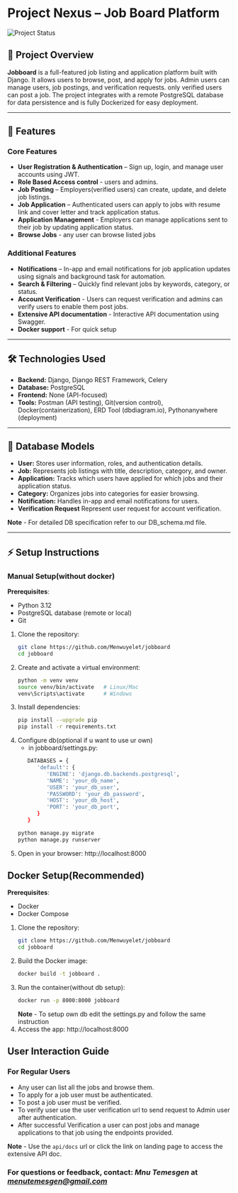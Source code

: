 # Project Nexus – Job Board Platform

![Project Status](https://img.shields.io/badge/status-Completed-green)

## 🚀 Project Overview
**Jobboard** is a full-featured job listing and application platform built with Django. It allows users to browse, post, and apply for jobs. Admin users can manage users, job postings, and verification requests. only verified users can post a job. The project integrates with a remote PostgreSQL database for data persistence and is fully Dockerized for easy deployment.

---

## 📌 Features

### Core Features
- **User Registration & Authentication** – Sign up, login, and manage user accounts using JWT. 
- **Role Based Access control** - users and admins. 
- **Job Posting** – Employers(verified users) can create, update, and delete job listings.  
- **Job Application** – Authenticated users can apply to jobs with resume link and cover letter and track application status.
- **Application Management** - Employers can manage applications sent to their job by updating application status.
- **Browse Jobs** - any user can browse listed jobs

### Additional Features 
- **Notifications** – In-app and email notifications for job application updates using signals and background task for automation.  
- **Search & Filtering** – Quickly find relevant jobs by keywords, category, or status.
- **Account Verification** - Users can request verification and admins can verify users to enable them post jobs.
- **Extensive API documentation** - Interactive API documentation using Swagger.
- **Docker support** - For quick setup 

---

## 🛠 Technologies Used
- **Backend:** Django, Django REST Framework, Celery  
- **Database:** PostgreSQL  
- **Frontend:** None (API-focused)  
- **Tools:** Postman (API testing), Git(version control), Docker(containerization), ERD Tool (dbdiagram.io), Pythonanywhere (deployment)

---

## 📁 Database Models
- **User:** Stores user information, roles, and authentication details.  
- **Job:** Represents job listings with title, description, category, and owner.  
- **Application:** Tracks which users have applied for which jobs and their application status.  
- **Category:** Organizes jobs into categories for easier browsing.  
- **Notification:** Handles in-app and email notifications for users.
- **Verification Request** Represent user request for account verification.

**Note** - For detailed DB specification refer to our DB_schema.md file.

---

## ⚡ Setup Instructions
### Manual Setup(without docker)
**Prerequisites**:
   - Python 3.12
   - PostgreSQL database (remote or local)
   - Git

1. Clone the repository:
   ```bash
   git clone https://github.com/Menwuyelet/jobboard
   cd jobboard
   ```
2. Create and activate a virtual environment:
   ```bash
   python -m venv venv
   source venv/bin/activate   # Linux/Mac
   venv\Scripts\activate      # Windows
   ```
3. Install dependencies:
   ```bash
   pip install --upgrade pip
   pip install -r requirements.txt
   ```
4. Configure db(optional if u want to use ur own)
   - in jobboard/settings.py:
   ```bash
      DATABASES = {
         'default': {
            'ENGINE': 'django.db.backends.postgresql',
            'NAME': 'your_db_name',
            'USER': 'your_db_user',
            'PASSWORD': 'your_db_password',
            'HOST': 'your_db_host',
            'PORT': 'your_db_port',
         }
      }
   ```
   ```bash
   python manage.py migrate
   python manage.py runserver
   ```
5. Open in your browser: http://localhost:8000

## Docker Setup(Recommended)
**Prerequisites**:
   - Docker
   - Docker Compose

1. Clone the repository:
   ```bash
   git clone https://github.com/Menwuyelet/jobboard
   cd jobboard
   ```
2. Build the Docker image:
   ```bash
   docker build -t jobboard .
   ```
3. Run the container(without db setup):
   ```bash
   docker run -p 8000:8000 jobboard
   ```
   **Note** - To setup own db edit the settings.py and follow the same instruction
4. Access the app: http://localhost:8000

## User Interaction Guide
### For Regular Users
   - Any user can list all the jobs and browse them.
   - To apply for a job user must be authenticated.
   - To post a job user must be verified.
   - To verify user use the user verification url to send request to Admin user after authentication.
   - After successful Verification a user can post jobs and manage applications to that job using the endpoints provided.

**Note** - Use the ```api/docs``` url or click the link on landing page to access the extensive API doc.

### For questions or feedback, contact: *Mnu Temesgen* at *menutemesgen@gmail.com*
